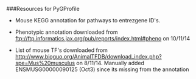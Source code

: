 ###Resources for PyGProfile

-	Mouse KEGG annotation for pathways to entrezgene ID's. 

-	Phenotypic annotation downloaded from ftp://ftp.informatics.jax.org/pub/reports/index.html#pheno on 10/11/14

-	List of mouse TF's downloaded from http://www.bioguo.org/AnimalTFDB/download_index.php?spe=Mus%20musculus on 8/11/14. Manually added ENSMUSG00000090125 (Oct3) since its missing from the annotation 
